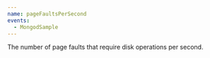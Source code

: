 ```yaml
---
name: pageFaultsPerSecond
events:
  - MongodSample
---
```


The number of page faults that require disk operations per second.